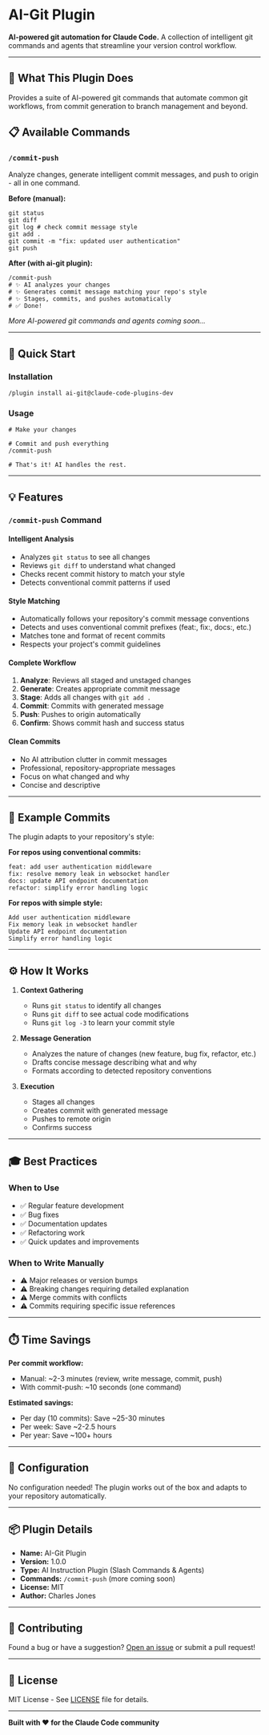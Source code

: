 # AI-Git Plugin

**AI-powered git automation for Claude Code.** A collection of intelligent git commands and agents that streamline your version control workflow.

---

## 🎯 What This Plugin Does

Provides a suite of AI-powered git commands that automate common git workflows, from commit generation to branch management and beyond.

## 📋 Available Commands

### `/commit-push`

Analyze changes, generate intelligent commit messages, and push to origin - all in one command.

**Before (manual):**

```
git status
git diff
git log # check commit message style
git add .
git commit -m "fix: updated user authentication"
git push
```

**After (with ai-git plugin):**

```
/commit-push
# ✨ AI analyzes your changes
# ✨ Generates commit message matching your repo's style
# ✨ Stages, commits, and pushes automatically
# ✅ Done!
```

_More AI-powered git commands and agents coming soon..._

---

## 🚀 Quick Start

### Installation

```
/plugin install ai-git@claude-code-plugins-dev
```

### Usage

```
# Make your changes

# Commit and push everything
/commit-push

# That's it! AI handles the rest.
```

---

## 💡 Features

### `/commit-push` Command

#### Intelligent Analysis

- Analyzes `git status` to see all changes
- Reviews `git diff` to understand what changed
- Checks recent commit history to match your style
- Detects conventional commit patterns if used

#### Style Matching

- Automatically follows your repository's commit message conventions
- Detects and uses conventional commit prefixes (feat:, fix:, docs:, etc.)
- Matches tone and format of recent commits
- Respects your project's commit guidelines

#### Complete Workflow

1. **Analyze**: Reviews all staged and unstaged changes
2. **Generate**: Creates appropriate commit message
3. **Stage**: Adds all changes with `git add .`
4. **Commit**: Commits with generated message
5. **Push**: Pushes to origin automatically
6. **Confirm**: Shows commit hash and success status

#### Clean Commits

- No AI attribution clutter in commit messages
- Professional, repository-appropriate messages
- Focus on what changed and why
- Concise and descriptive

---

## 📝 Example Commits

The plugin adapts to your repository's style:

**For repos using conventional commits:**

```
feat: add user authentication middleware
fix: resolve memory leak in websocket handler
docs: update API endpoint documentation
refactor: simplify error handling logic
```

**For repos with simple style:**

```
Add user authentication middleware
Fix memory leak in websocket handler
Update API endpoint documentation
Simplify error handling logic
```

---

## ⚙️ How It Works

1. **Context Gathering**
   - Runs `git status` to identify all changes
   - Runs `git diff` to see actual code modifications
   - Runs `git log -3` to learn your commit style

2. **Message Generation**
   - Analyzes the nature of changes (new feature, bug fix, refactor, etc.)
   - Drafts concise message describing what and why
   - Formats according to detected repository conventions

3. **Execution**
   - Stages all changes
   - Creates commit with generated message
   - Pushes to remote origin
   - Confirms success

---

## 🎓 Best Practices

### When to Use

- ✅ Regular feature development
- ✅ Bug fixes
- ✅ Documentation updates
- ✅ Refactoring work
- ✅ Quick updates and improvements

### When to Write Manually

- ⚠️ Major releases or version bumps
- ⚠️ Breaking changes requiring detailed explanation
- ⚠️ Merge commits with conflicts
- ⚠️ Commits requiring specific issue references

---

## ⏱️ Time Savings

**Per commit workflow:**

- Manual: ~2-3 minutes (review, write message, commit, push)
- With commit-push: ~10 seconds (one command)

**Estimated savings:**

- Per day (10 commits): Save ~25-30 minutes
- Per week: Save ~2-2.5 hours
- Per year: Save ~100+ hours

---

## 🔧 Configuration

No configuration needed! The plugin works out of the box and adapts to your repository automatically.

---

## 📦 Plugin Details

- **Name:** AI-Git Plugin
- **Version:** 1.0.0
- **Type:** AI Instruction Plugin (Slash Commands & Agents)
- **Commands:** `/commit-push` (more coming soon)
- **License:** MIT
- **Author:** Charles Jones

---

## 🤝 Contributing

Found a bug or have a suggestion? [Open an issue](https://github.com/charlesjones-dev/claude-code-plugins-dev/issues) or submit a pull request!

---

## 📄 License

MIT License - See [LICENSE](LICENSE) file for details.

---

**Built with ❤️ for the Claude Code community**
